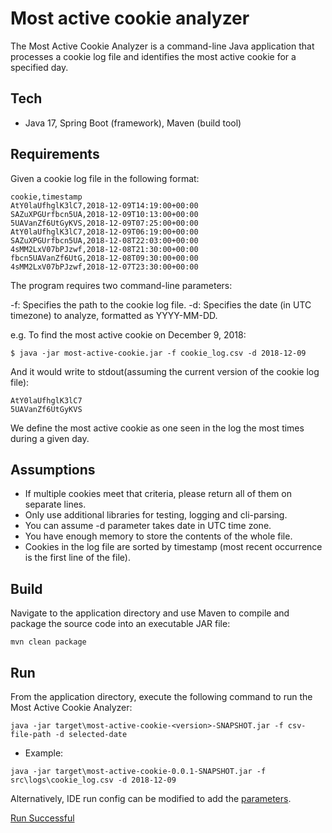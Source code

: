 # Most active cookie analyzer
The Most Active Cookie Analyzer is a command-line Java application that processes a cookie log file and identifies the most active cookie for a specified day.

## Tech

- Java 17, Spring Boot (framework), Maven (build tool)

## Requirements

Given a cookie log file in the following format:

~~~
cookie,timestamp
AtY0laUfhglK3lC7,2018-12-09T14:19:00+00:00
SAZuXPGUrfbcn5UA,2018-12-09T10:13:00+00:00
5UAVanZf6UtGyKVS,2018-12-09T07:25:00+00:00
AtY0laUfhglK3lC7,2018-12-09T06:19:00+00:00
SAZuXPGUrfbcn5UA,2018-12-08T22:03:00+00:00
4sMM2LxV07bPJzwf,2018-12-08T21:30:00+00:00
fbcn5UAVanZf6UtG,2018-12-08T09:30:00+00:00
4sMM2LxV07bPJzwf,2018-12-07T23:30:00+00:00
~~~

The program requires two command-line parameters:

-f: Specifies the path to the cookie log file.
-d: Specifies the date (in UTC timezone) to analyze, formatted as YYYY-MM-DD.

e.g. To find the most active cookie on December 9, 2018:

~~~
$ java -jar most-active-cookie.jar -f cookie_log.csv -d 2018-12-09
~~~

And it would write to stdout(assuming the current version of the cookie log file):

~~~
AtY0laUfhglK3lC7
5UAVanZf6UtGyKVS
~~~

We define the most active cookie as one seen in the log the most times during a given day.

## Assumptions

- If multiple cookies meet that criteria, please return all of them on separate lines.
- Only use additional libraries for testing, logging and cli-parsing.
- You can assume -d parameter takes date in UTC time zone.
- You have enough memory to store the contents of the whole file.
- Cookies in the log file are sorted by timestamp (most recent occurrence is the first line of the file).

## Build

Navigate to the application directory and use Maven to compile and package the source code into an executable JAR file:

~~~
mvn clean package
~~~

## Run

From the application directory, execute the following command to run the Most Active Cookie Analyzer:

~~~
java -jar target\most-active-cookie-<version>-SNAPSHOT.jar -f csv-file-path -d selected-date
~~~

- Example:

~~~
java -jar target\most-active-cookie-0.0.1-SNAPSHOT.jar -f src\logs\cookie_log.csv -d 2018-12-09
~~~

Alternatively, IDE run config can be modified to add the [parameters](https://ibb.co/2N6mKWN).

[Run Successful](https://ibb.co/mhMCYf6)
